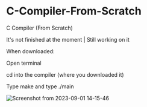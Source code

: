 # C-Compiler-From-Scratch
C Compiler (From Scratch)


It's not finished at the moment | Still working on it

When downloaded: 

Open terminal 

cd into the compiler (where you downloaded it)

Type make and type ./main



![Screenshot from 2023-09-01 14-15-46](https://github.com/dylanhood/C-Compiler-From-Scratch/assets/66035537/8c7107ca-cecc-4774-a1bc-0b4a898716ce)
